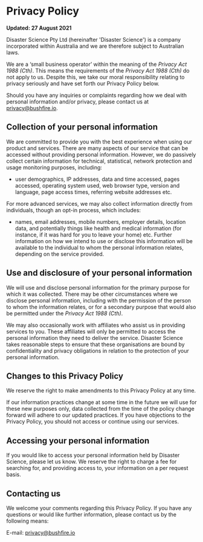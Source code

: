 # Privacy Policy

__Updated: 27 August 2021__

Disaster Science Pty Ltd (hereinafter 'Disaster Science') is a company incorporated within Australia and we are therefore subject to Australian laws.

We are a ‘small business operator’ within the meaning of the *Privacy Act 1988 (Cth)*. This means the requirements of the *Privacy Act 1988 (Cth)* do not apply to us. Despite this, we take our moral responsibility relating to privacy seriously and have set forth our Privacy Policy below.

Should you have any inquiries or complaints regarding how we deal with personal information and/or privacy, please contact us at privacy@bushfire.io.

## Collection of your personal information

We are committed to provide you with the best experience when using our product and services. There are many aspects of our service that can be accessed without providing personal information. However, we do passively collect certain information for technical, statistical, network protection and usage monitoring purposes, including:

 - user demographics, IP addresses, data and time accessed, pages accessed, operating system used, web browser type, version and language, page access times, referring website addresses etc.

For more advanced services, we may also collect information directly from individuals, though an opt-in process, which includes:

 - names, email addresses, mobile numbers, employer details, location data, and potentially things like health and medical information (for instance, if it was hard for you to leave your home) etc.
Further information on how we intend to use or disclose this information will be available to the individual to whom the personal information relates, depending on the service provided.


## Use and disclosure of your personal information
We will use and disclose personal information for the primary purpose for which it was collected. There may be other circumstances where we disclose personal information, including with the permission of the person to whom the information relates, or for a secondary purpose that would also be permitted under the *Privacy Act 1988 (Cth)*.

We may also occasionally work with affiliates who assist us in providing services to you. These affiliates will only be permitted to access the personal information they need to deliver the service. Disaster Science takes reasonable steps to ensure that these organisations are bound by confidentiality and privacy obligations in relation to the protection of your personal information.

## Changes to this Privacy Policy
We reserve the right to make amendments to this Privacy Policy at any time.

If our information practices change at some time in the future we will use for these new purposes only, data collected from the time of the policy change forward will adhere to our updated practices.
If you have objections to the Privacy Policy, you should not access or continue using our services.


## Accessing your personal information
If you would like to access your personal information held by Disaster Science, please let us know. We reserve the right to charge a fee for searching for, and providing access to, your information on a per request basis.

## Contacting us
We welcome your comments regarding this Privacy Policy. If you have any questions or would like further information, please contact us by the following means:

E-mail: privacy@bushfire.io
